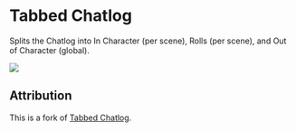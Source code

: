 # Tabbed Chatlog

Splits the Chatlog into In Character (per scene), Rolls (per scene), and Out of Character (global).

![](./tabbed-chatlog.gif)

## Attribution
This is a fork of [Tabbed Chatlog](https://github.com/cswendrowski/FoundryVTT-Tabbed-Chatlog).